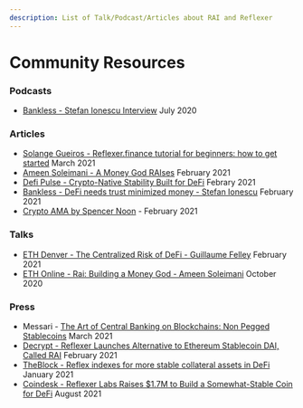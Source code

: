 ```yaml
---
description: List of Talk/Podcast/Articles about RAI and Reflexer
---
```


# Community Resources

### Podcasts

* [Bankless - Stefan Ionescu Interview](https://www.youtube.com/watch?v=5Fm5xNwfqNo) July 2020

### Articles 

* [Solange Gueiros - Reflexer.finance tutorial for beginners: how to get started](https://solangegueiros.medium.com/reflexer-finance-tutorial-how-to-create-an-account-and-a-safe-on-kovan-testnet-f5aa2fdc2092) March 2021
* [Ameen Soleimani - A Money God RAIses](https://ameensol.medium.com/a-money-god-raises-rai-is-live-on-ethereum-mainnet-f9aff2b1d331) February 2021
* [Defi Pulse - Crypto-Native Stability Built for DeFi](https://defipulse.com/blog/reflexer/) Febrary 2021
* [Bankless - DeFi needs trust minimized money - Stefan Ionescu](https://newsletter.banklesshq.com/p/defi-needs-trust-minimized-money) February 2021
* [Crypto AMA by Spencer Noon](https://crypto-ama.herokuapp.com/messages_reflexer.html) - February 2021

### Talks

* [ETH Denver - The Centralized Risk of DeFi - Guillaume Felley](https://www.youtube.com/watch?v=AvtJ6P60r4w) February 2021
* [ETH Online - Rai: Building a Money God - Ameen Soleimani](https://www.youtube.com/watch?v=kDCqiZd4xkI) October 2020

### Press

* Messari - [The Art of Central Banking on Blockchains: Non Pegged Stablecoins](https://messari.io/article/the-art-of-central-banking-on-blockchains-non-pegged-stablecoins) March 2021
* [Decrypt - Reflexer Launches Alternative to Ethereum Stablecoin DAI, Called RAI](https://decrypt.co/58101/reflexer-launches-alternative-to-ethereum-stablecoin-dai-called-rai) February 2021
* [TheBlock - Reflex indexes for more stable collateral assets in DeFi](https://www.theblockcrypto.com/genesis/90930/reflex-indexes-for-more-stable-collateral-assets-in-defi) January 2021
* [Coindesk - Reflexer Labs Raises $1.7M to Build a Somewhat-Stable Coin for DeFi](https://www.coindesk.com/eth-lite-reflexer-labs-raises-1-7m-to-build-a-somewhat-stable-coin-for-defi) August 2021





